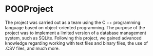 # POOProject
The project was carried out as a team using the C ++ programming language based on object-oriented programming. The purpose of the project was to implement a limited version of a database management system, such as SQLite. Following this project, we gained advanced knowledge regarding working with text files and binary files, the use of .CSV files, and much more.
